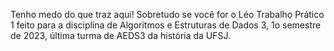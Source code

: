 Tenho medo do que traz aqui! Sobretudo se você for o Léo
Trabalho Prático 1 feito para a disciplina de Algoritmos e Estruturas de Dados 3, 1o semestre de 2023, última turma de AEDS3 da história da UFSJ. 
